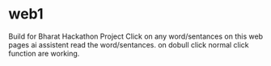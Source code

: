 # web1
Build for Bharat Hackathon Project
Click on any word/sentances on this web pages ai assistent read the word/sentances.
on dobull click normal click function are working.

